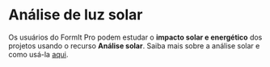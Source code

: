 # Análise de luz solar

Os usuários do FormIt Pro podem estudar o **impacto solar e energético** dos projetos usando o recurso **Análise solar**. Saiba mais sobre a análise solar e como usá-la [aqui](https://windows.help.formit.autodesk.com/v/brazilian-portuguese/formit-primer/part-ii/2.9-solar-and-insight-energy-analysis).
